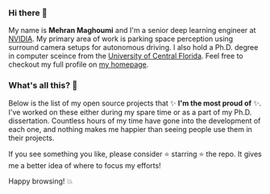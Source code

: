 ### Hi there 👋

My name is **Mehran Maghoumi** and I'm a senior deep learning engineer at [NVIDIA](https://www.nvidia.com/en-us/).
My primary area of work is parking space perception using surround camera setups for autonomous driving.
I also hold a Ph.D. degree in computer sceince from the [University of Central Florida](https://www.cs.ucf.edu/).
Feel free to checkout my full profile on [my homepage](https://www.maghoumi.com/).

### What's all this? 🤔

Below is the list of my open source projects that ✨ **I'm the most proud of** ✨. I've worked on these either during my spare time
or as a part of my Ph.D. dissertation. Countless hours of my time have gone into the development of each one, and nothing makes
me happier than seeing people use them in their projects.

If you see something you like, please consider :star: starring :star: the repo. It gives me a better idea of where to focus my efforts!

Happy browsing! :boom:
